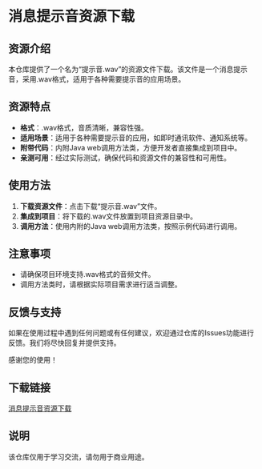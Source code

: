 # 消息提示音资源下载

## 资源介绍

本仓库提供了一个名为“提示音.wav”的资源文件下载。该文件是一个消息提示音，采用.wav格式，适用于各种需要提示音的应用场景。

## 资源特点

- **格式**：.wav格式，音质清晰，兼容性强。
- **适用场景**：适用于各种需要提示音的应用，如即时通讯软件、通知系统等。
- **附带代码**：内附Java web调用方法类，方便开发者直接集成到项目中。
- **亲测可用**：经过实际测试，确保代码和资源文件的兼容性和可用性。

## 使用方法

1. **下载资源文件**：点击下载“提示音.wav”文件。
2. **集成到项目**：将下载的.wav文件放置到项目资源目录中。
3. **调用方法**：使用内附的Java web调用方法类，按照示例代码进行调用。

## 注意事项

- 请确保项目环境支持.wav格式的音频文件。
- 调用方法类时，请根据实际项目需求进行适当调整。

## 反馈与支持

如果在使用过程中遇到任何问题或有任何建议，欢迎通过仓库的Issues功能进行反馈。我们将尽快回复并提供支持。

感谢您的使用！

## 下载链接
[消息提示音资源下载](https://pan.quark.cn/s/aaf576777c84)

## 说明

该仓库仅用于学习交流，请勿用于商业用途。
